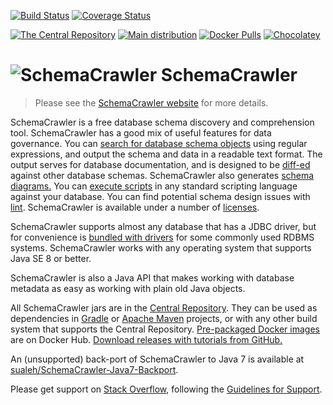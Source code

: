 [![Build Status](https://travis-ci.org/schemacrawler/SchemaCrawler.svg?branch=master)](https://travis-ci.org/schemacrawler/SchemaCrawler)
[![Coverage Status](https://img.shields.io/codecov/c/github/schemacrawler/SchemaCrawler/master.svg)](https://codecov.io/gh/schemacrawler/SchemaCrawler)

[![The Central Repository](https://img.shields.io/maven-central/v/us.fatehi/schemacrawler.svg)](http://search.maven.org/#search%7Cga%7C1%7Cg%3Aus.fatehi%20schemacrawler)
[![Main distribution](https://img.shields.io/badge/zip-download-blue.svg)](https://github.com/schemacrawler/SchemaCrawler/releases/latest)
[![Docker Pulls](https://img.shields.io/docker/pulls/schemacrawler/schemacrawler.svg)](https://hub.docker.com/r/schemacrawler/schemacrawler/)
[![Chocolatey](https://img.shields.io/chocolatey/v/schemacrawler.svg)](https://chocolatey.org/packages/schemacrawler)



# ![SchemaCrawler](https://github.com/sualeh/SchemaCrawler/raw/master/schemacrawler-docs/logo/schemacrawler_logo.png?raw=true) SchemaCrawler

> Please see the [SchemaCrawler website](http://www.schemacrawler.com/) for more details.

SchemaCrawler is a free database schema discovery and comprehension tool. SchemaCrawler has a good mix of useful features for data governance. You can [search for database schema objects](http://sualeh.github.io/SchemaCrawler/schemacrawler_grep.html) using regular expressions, and output the schema and data in a readable text format. The output serves for database documentation, and is designed to be [diff-ed](http://en.wikipedia.org/wiki/Diff) against other database schemas. SchemaCrawler also generates [schema diagrams.](http://sualeh.github.io/SchemaCrawler/diagramming.html) You can [execute scripts](http://sualeh.github.io/SchemaCrawler/scripting.html) in any standard scripting language against your database. You can find potential schema design issues with [lint](http://sualeh.github.io/SchemaCrawler/lint.html). SchemaCrawler is available under a number of [licenses](http://sualeh.github.io/SchemaCrawler/license.html).

SchemaCrawler supports almost any database that has a JDBC driver, but for convenience is [bundled with drivers](http://sualeh.github.io/SchemaCrawler/database-support.html) for some commonly used RDBMS systems. SchemaCrawler works with any operating system that supports Java SE 8 or better.

SchemaCrawler is also a Java API that makes working with database metadata as easy as working with plain old Java objects.

All SchemaCrawler jars are in the [Central Repository](http://search.maven.org/#search%7Cga%7C1%7Cg%3Aus.fatehi%20a%3Aschemacrawler*). They can be used as dependencies in [Gradle](https://gradle.org/) or [Apache Maven](http://maven.apache.org/) projects, or with any other build system that supports the Central Repository. [Pre-packaged Docker images](https://hub.docker.com/r/sualeh/schemacrawler/) are on Docker Hub. [Download releases with tutorials from GitHub.](https://github.com/sualeh/SchemaCrawler/releases)

An (unsupported) back-port of SchemaCrawler to Java  7 is available at [sualeh/SchemaCrawler-Java7-Backport](https://github.com/sualeh/SchemaCrawler-Java7-Backport).

Please get support on [Stack Overflow](http://stackoverflow.com/search?tab=newest&q=schemacrawler), following the [Guidelines for Support](http://sualeh.github.io/SchemaCrawler/consulting.html).
